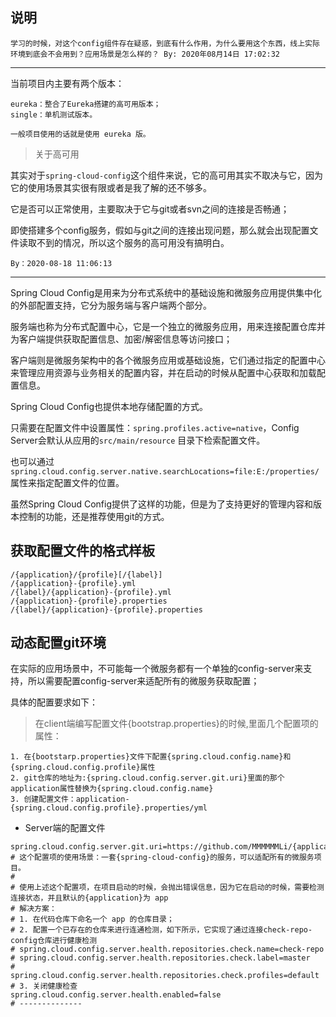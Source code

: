 ## 说明

`学习的时候，对这个config组件存在疑惑，到底有什么作用，为什么要用这个东西，线上实际环境到底会不会用到？应用场景是怎么样的？ By: 2020年08月14日 17:02:32`

---
当前项目内主要有两个版本：
```shell script
eureka：整合了Eureka搭建的高可用版本；
single：单机测试版本。

一般项目使用的话就是使用 eureka 版。
```

> 关于高可用

其实对于`spring-cloud-config`这个组件来说，它的高可用其实不取决与它，因为它的使用场景其实很有限或者是我了解的还不够多。

它是否可以正常使用，主要取决于它与git或者svn之间的连接是否畅通；

即使搭建多个config服务，假如与git之间的连接出现问题，那么就会出现配置文件读取不到的情况，所以这个服务的高可用没有搞明白。

`By：2020-08-18 11:06:13`



---

Spring Cloud Config是用来为分布式系统中的基础设施和微服务应用提供集中化的外部配置支持，它分为服务端与客户端两个部分。

服务端也称为分布式配置中心，它是一个独立的微服务应用，用来连接配置仓库并为客户端提供获取配置信息、加密/解密信息等访问接口；

客户端则是微服务架构中的各个微服务应用或基础设施，它们通过指定的配置中心来管理应用资源与业务相关的配置内容，并在启动的时候从配置中心获取和加载配置信息。

Spring Cloud Config也提供本地存储配置的方式。

只需要在配置文件中设置属性：`spring.profiles.active=native`，Config Server会默认从应用的`src/main/resource` 目录下检索配置文件。

也可以通过`spring.cloud.config.server.native.searchLocations=file:E:/properties/` 属性来指定配置文件的位置。

虽然Spring Cloud Config提供了这样的功能，但是为了支持更好的管理内容和版本控制的功能，还是推荐使用git的方式。

## 获取配置文件的格式样板

```shell script
/{application}/{profile}[/{label}]
/{application}-{profile}.yml
/{label}/{application}-{profile}.yml
/{application}-{profile}.properties
/{label}/{application}-{profile}.properties
```

## 动态配置git环境

在实际的应用场景中，不可能每一个微服务都有一个单独的config-server来支持，所以需要配置config-server来适配所有的微服务获取配置；

具体的配置要求如下：

> 在client端编写配置文件{bootstrap.properties}的时候,里面几个配置项的属性：
>
```shell script
1. 在{bootstarp.properties}文件下配置{spring.cloud.config.name}和{spring.cloud.config.profile}属性
2. git仓库的地址为:{spring.cloud.config.server.git.uri}里面的那个application属性替换为{spring.cloud.config.name}
3. 创建配置文件：application-{spring.cloud.config.profile}.properties/yml
```
- Server端的配置文件
```shell script
spring.cloud.config.server.git.uri=https://github.com/MMMMMMLi/{application}
# 这个配置项的使用场景：一套{spring-cloud-config}的服务，可以适配所有的微服务项目。
#
# 使用上述这个配置项，在项目启动的时候，会抛出错误信息，因为它在启动的时候，需要检测连接状态，并且默认的{application}为 app
# 解决方案：
# 1. 在代码仓库下命名一个 app 的仓库目录；
# 2. 配置一个已存在的仓库来进行连通检测，如下所示，它实现了通过连接check-repo-config仓库进行健康检测
# spring.cloud.config.server.health.repositories.check.name=check-repo
# spring.cloud.config.server.health.repositories.check.label=master
# spring.cloud.config.server.health.repositories.check.profiles=default
# 3. 关闭健康检查
spring.cloud.config.server.health.enabled=false
# --------------
```